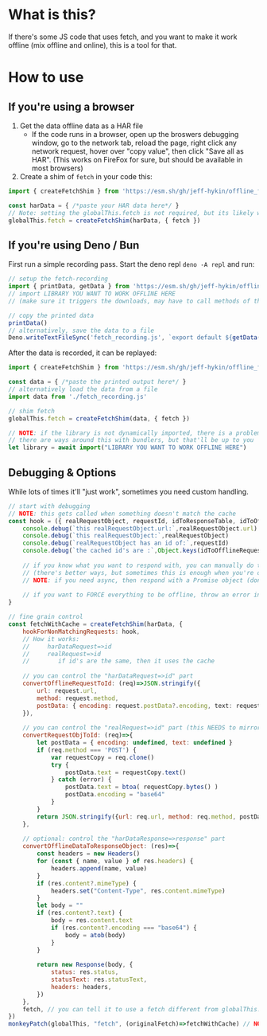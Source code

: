 # What is this?

If there's some JS code that uses fetch, and you want to make it work offline (mix offline and online), this is a tool for that.

# How to use

## If you're using a browser

1. Get the data offline data as a HAR file
    - If the code runs in a browser, open up the broswers debugging window, go to the network tab, reload the page, right click any network request, hover over "copy value", then click "Save all as HAR". (This works on FireFox for sure, but should be available in most browsers)
2. Create a shim of `fetch` in your code this:

```js
import { createFetchShim } from 'https://esm.sh/gh/jeff-hykin/offline_fetch_shim@0.0.1.0/main.js'

const harData = { /*paste your HAR data here*/ }
// Note: setting the globalThis.fetch is not required, but its likely what will be needing
globalThis.fetch = createFetchShim(harData, { fetch })
```

## If you're using Deno / Bun

First run a simple recording pass. Start the deno repl `deno -A repl` and run:

```js
// setup the fetch-recording
import { printData, getData } from 'https://esm.sh/gh/jeff-hykin/offline_fetch_shim@0.0.1.0/quick_record.js'
// import LIBRARY YOU WANT TO WORK OFFLINE HERE
// (make sure it triggers the downloads, may have to call methods of the library)

// copy the printed data
printData()
// alternatively, save the data to a file
Deno.writeTextFileSync('fetch_recording.js', `export default ${getData()}`)
```

After the data is recorded, it can be replayed:

```js
import { createFetchShim } from 'https://esm.sh/gh/jeff-hykin/offline_fetch_shim@0.0.1.0/recorder.js'

const data = { /*paste the printed output here*/ }
// alternatively load the data from a file
import data from './fetch_recording.js'

// shim fetch
globalThis.fetch = createFetchShim(data, { fetch })

// NOTE: if the library is not dynamically imported, there is a problem that the shim will not be active at the time that the library loads
// there are ways around this with bundlers, but that'll be up to you
let library = await import("LIBRARY YOU WANT TO WORK OFFLINE HERE")
```


## Debugging & Options

While lots of times it'll "just work", sometimes you need custom handling.

```js
// start with debugging
// NOTE: this gets called when something doesn't match the cache
const hook = ({ realRequestObject, requestId, idToResponseTable, idToOfflineRequestTable }) => {
    console.debug(`this realRequestObject.url:`,realRequestObject.url)
    console.debug(`this realRequestObject:`,realRequestObject)
    console.debug(`realRequestObject has an id of:`,requestId)
    console.debug(`the cached id's are :`,Object.keys(idToOfflineRequestTable))
    
    // if you know what you want to respond with, you can manually do that here by returning a response object
    // (there's better ways, but sometimes this is enough when you're only patching 1 thing)
    // NOTE: if you need async, then respond with a Promise object (don't make the hook async, otherwise it'll always respond)
    
    // if you want to FORCE everything to be offline, throw an error in this hook
}

// fine grain control
const fetchWithCache = createFetchShim(harData, {
    hookForNonMatchingRequests: hook,
    // How it works:
    //     harDataRequest=>id
    //     realRequest=>id
    //        if id's are the same, then it uses the cache
    
    // you can control the "harDataRequest=>id" part
    convertOfflineRequestToId: (req)=>JSON.stringify({
        url: request.url,
        method: request.method,
        postData: { encoding: request.postData?.encoding, text: request.postData?.text, },
    }),
    
    // you can control the "realRequest=>id" part (this NEEDS to mirror whatever you're doing in the convertOfflineRequestToId)
    convertRequestObjToId: (req)=>{
        let postData = { encoding: undefined, text: undefined }
        if (req.method === 'POST') {
            var requestCopy = req.clone()
            try {
                postData.text = requestCopy.text()
            } catch (error) {
                postData.text = btoa( requestCopy.bytes() )
                postData.encoding = "base64"
            }
        }
        return JSON.stringify({url: req.url, method: req.method, postData})
    },
    
    // optional: control the "harDataResponse=>response" part
    convertOfflineDataToResponseObject: (res)=>{
        const headers = new Headers()
        for (const { name, value } of res.headers) {
            headers.append(name, value)
        }
        if (res.content?.mimeType) {
            headers.set("Content-Type", res.content.mimeType)
        }
        let body = ""
        if (res.content?.text) {
            body = res.content.text
            if (res.content?.encoding === "base64") {
                body = atob(body)
            }
        }
        
        return new Response(body, {
            status: res.status,
            statusText: res.statusText,
            headers: headers,
        })
    },
    fetch, // you can tell it to use a fetch different from globalThis.fetch... if you want... for some reason
})
monkeyPatch(globalThis, "fetch", (originalFetch)=>fetchWithCache) // NOTE: no ()'s on fetchReplacement
```